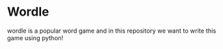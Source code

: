 # Wordle
wordle is a popular word game and in this repository we want to write this game using python!
